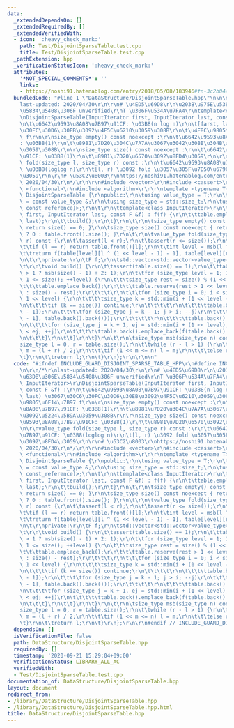 ```yaml
---
data:
  _extendedDependsOn: []
  _extendedRequiredBy: []
  _extendedVerifiedWith:
  - icon: ':heavy_check_mark:'
    path: Test/DisjointSparseTable.test.cpp
    title: Test/DisjointSparseTable.test.cpp
  _pathExtension: hpp
  _verificationStatusIcon: ':heavy_check_mark:'
  attributes:
    '*NOT_SPECIAL_COMMENTS*': ''
    links:
    - https://noshi91.hatenablog.com/entry/2018/05/08/183946#fn-3c2b044b,
  bundledCode: "#line 1 \"DataStructure/DisjointSparseTable.hpp\"\n\n\n\r\n/*\r\n\
    last-updated: 2020/04/30\r\n\r\n# \u4ED5\u69D8\r\n\u203B\u975E\u53EF\u63DB\u306E\
    \u5834\u5408\u306F unverified\r\nT \u306F\u534A\u7FA4\r\ntemplate<class InputIterator>\r\
    \nDisjointSparseTable(InputIterator first, InputIterator last, const F &f) :\r\
    \n\t\u6642\u9593\u8A08\u7B97\u91CF: \u03B8(n log n)\r\n\t[farst, last) \u3067\u30C6\
    \u30FC\u30D6\u30EB\u3092\u4F5C\u6210\u3059\u308B\r\n\t\u4E8C\u9805\u6F14\u7B97\
    \ f\r\n\r\nsize_type empty() const noexcept :\r\n\t\u6642\u9593\u8A08\u7B97\u91CF\
    : \u03B8(1)\r\n\t\u8981\u7D20\u304C\u7A7A\u3067\u3042\u308B\u304B\u3092\u5224\u5B9A\
    \u3059\u308B\r\n\r\nsize_type size() const noexcept :\r\n\t\u6642\u9593\u8A08\u7B97\
    \u91CF: \u03B8(1)\r\n\t\u8981\u7D20\u6570\u3092\u8FD4\u3059\r\n\r\nvalue_type\
    \ fold(size_type l, size_type r) const :\r\n\t\u6642\u9593\u8A08\u7B97\u91CF:\
    \ \u03B8(loglog n)\r\n\t[l, r) \u3092 fold \u3057\u305F\u7D50\u679C\u3092\u8FD4\
    \u3059\r\n\r\n# \u53C2\u8003\r\nhttps://noshi91.hatenablog.com/entry/2018/05/08/183946#fn-3c2b044b,\
    \ 2020/04/30\r\n*/\r\n\r\n#include <vector>\r\n#include <cassert>\r\n#include\
    \ <functional>\r\n#include <algorithm>\r\n\r\ntemplate <typename T>\r\nstruct\
    \ DisjointSparseTable {\r\npublic:\r\n\tusing value_type = T;\r\n\tusing const_reference\
    \ = const value_type &;\r\n\tusing size_type = std::size_t;\r\n\tusing F = std::function<value_type(const_reference,\
    \ const_reference)>;\r\n\t\r\n\ttemplate<class InputIterator>\r\n\tDisjointSparseTable(InputIterator\
    \ first, InputIterator last, const F &f) : f(f) {\r\n\t\ttable.emplace_back(first,\
    \ last);\r\n\t\tbuild();\r\n\t}\r\n\t\r\n\tsize_type empty() const noexcept {\
    \ return size() == 0; }\r\n\tsize_type size() const noexcept { return table.empty()\
    \ ? 0 : table.front().size(); }\r\n\t\r\n\tvalue_type fold(size_type l, size_type\
    \ r) const {\r\n\t\tassert(l < r);\r\n\t\tassert(r <= size());\r\n\t\t--r;\r\n\
    \t\tif (l == r) return table.front()[l];\r\n\t\tint level = msb(l ^ r) + 1;\r\n\
    \t\treturn f(table[level][l ^ (1 << level - 1) - 1], table[level][r]);\r\n\t}\r\
    \n\t\r\nprivate:\r\n\tF f;\r\n\tstd::vector<std::vector<value_type>> table;\r\n\
    \t\r\n\tvoid build() {\r\n\t\tassert(table.size() == 1);\r\n\t\ttable.reserve(size()\
    \ > 1 ? msb(size() - 1) + 2: 1);\r\n\t\tfor (size_type level = 1; 1 << level -\
    \ 1 <= size(); ++level) {\r\n\t\t\tsize_type rest = size() % (1 << level);\r\n\
    \t\t\ttable.emplace_back();\r\n\t\t\ttable.reserve(rest > 1 << level - 1 ? size()\
    \ : size() - rest);\r\n\t\t\t\r\n\t\t\tfor (size_type i = 0; i < size(); i +=\
    \ 1 << level) {\r\n\t\t\t\tsize_type k = std::min(i + (1 << level - 1), size());\r\
    \n\t\t\t\tif (k == size()) continue;\r\n\t\t\t\t\r\n\t\t\t\ttable.back().emplace_back(table.front()[k\
    \ - 1]);\r\n\t\t\t\tfor (size_type j = k - 1; j > i; --j)\r\n\t\t\t\t\ttable.back().emplace_back(f(table.front()[j\
    \ - 1], table.back().back()));\r\n\t\t\t\t\r\n\t\t\t\ttable.back().emplace_back(table.front()[k]);\r\
    \n\t\t\t\tfor (size_type j = k + 1, ej = std::min(i + (1 << level), size()); j\
    \ < ej; ++j)\r\n\t\t\t\t\ttable.back().emplace_back(f(table.back().back(), table.front()[j]));\r\
    \n\t\t\t}\r\n\t\t}\r\n\t}\r\n\t\r\n\tsize_type msb(size_type n) const {\r\n\t\t\
    size_type l = 0, r = table.size();\r\n\t\twhile (r - l > 1) {\r\n\t\t\tsize_type\
    \ m = (l + r) / 2;\r\n\t\t\tif (1 << m <= n) l = m;\r\n\t\t\telse r = m;\r\n\t\
    \t}\r\n\t\treturn l;\r\n\t}\r\n};\r\n\r\n\n"
  code: "#ifndef INCLUDE_GUARD_DISJOINT_SPARSE_TABLE_HPP\r\n#define INCLUDE_GUARD_DISJOINT_SPARSE_TABLE_HPP\r\
    \n\r\n/*\r\nlast-updated: 2020/04/30\r\n\r\n# \u4ED5\u69D8\r\n\u203B\u975E\u53EF\
    \u63DB\u306E\u5834\u5408\u306F unverified\r\nT \u306F\u534A\u7FA4\r\ntemplate<class\
    \ InputIterator>\r\nDisjointSparseTable(InputIterator first, InputIterator last,\
    \ const F &f) :\r\n\t\u6642\u9593\u8A08\u7B97\u91CF: \u03B8(n log n)\r\n\t[farst,\
    \ last) \u3067\u30C6\u30FC\u30D6\u30EB\u3092\u4F5C\u6210\u3059\u308B\r\n\t\u4E8C\
    \u9805\u6F14\u7B97 f\r\n\r\nsize_type empty() const noexcept :\r\n\t\u6642\u9593\
    \u8A08\u7B97\u91CF: \u03B8(1)\r\n\t\u8981\u7D20\u304C\u7A7A\u3067\u3042\u308B\u304B\
    \u3092\u5224\u5B9A\u3059\u308B\r\n\r\nsize_type size() const noexcept :\r\n\t\u6642\
    \u9593\u8A08\u7B97\u91CF: \u03B8(1)\r\n\t\u8981\u7D20\u6570\u3092\u8FD4\u3059\r\
    \n\r\nvalue_type fold(size_type l, size_type r) const :\r\n\t\u6642\u9593\u8A08\
    \u7B97\u91CF: \u03B8(loglog n)\r\n\t[l, r) \u3092 fold \u3057\u305F\u7D50\u679C\
    \u3092\u8FD4\u3059\r\n\r\n# \u53C2\u8003\r\nhttps://noshi91.hatenablog.com/entry/2018/05/08/183946#fn-3c2b044b,\
    \ 2020/04/30\r\n*/\r\n\r\n#include <vector>\r\n#include <cassert>\r\n#include\
    \ <functional>\r\n#include <algorithm>\r\n\r\ntemplate <typename T>\r\nstruct\
    \ DisjointSparseTable {\r\npublic:\r\n\tusing value_type = T;\r\n\tusing const_reference\
    \ = const value_type &;\r\n\tusing size_type = std::size_t;\r\n\tusing F = std::function<value_type(const_reference,\
    \ const_reference)>;\r\n\t\r\n\ttemplate<class InputIterator>\r\n\tDisjointSparseTable(InputIterator\
    \ first, InputIterator last, const F &f) : f(f) {\r\n\t\ttable.emplace_back(first,\
    \ last);\r\n\t\tbuild();\r\n\t}\r\n\t\r\n\tsize_type empty() const noexcept {\
    \ return size() == 0; }\r\n\tsize_type size() const noexcept { return table.empty()\
    \ ? 0 : table.front().size(); }\r\n\t\r\n\tvalue_type fold(size_type l, size_type\
    \ r) const {\r\n\t\tassert(l < r);\r\n\t\tassert(r <= size());\r\n\t\t--r;\r\n\
    \t\tif (l == r) return table.front()[l];\r\n\t\tint level = msb(l ^ r) + 1;\r\n\
    \t\treturn f(table[level][l ^ (1 << level - 1) - 1], table[level][r]);\r\n\t}\r\
    \n\t\r\nprivate:\r\n\tF f;\r\n\tstd::vector<std::vector<value_type>> table;\r\n\
    \t\r\n\tvoid build() {\r\n\t\tassert(table.size() == 1);\r\n\t\ttable.reserve(size()\
    \ > 1 ? msb(size() - 1) + 2: 1);\r\n\t\tfor (size_type level = 1; 1 << level -\
    \ 1 <= size(); ++level) {\r\n\t\t\tsize_type rest = size() % (1 << level);\r\n\
    \t\t\ttable.emplace_back();\r\n\t\t\ttable.reserve(rest > 1 << level - 1 ? size()\
    \ : size() - rest);\r\n\t\t\t\r\n\t\t\tfor (size_type i = 0; i < size(); i +=\
    \ 1 << level) {\r\n\t\t\t\tsize_type k = std::min(i + (1 << level - 1), size());\r\
    \n\t\t\t\tif (k == size()) continue;\r\n\t\t\t\t\r\n\t\t\t\ttable.back().emplace_back(table.front()[k\
    \ - 1]);\r\n\t\t\t\tfor (size_type j = k - 1; j > i; --j)\r\n\t\t\t\t\ttable.back().emplace_back(f(table.front()[j\
    \ - 1], table.back().back()));\r\n\t\t\t\t\r\n\t\t\t\ttable.back().emplace_back(table.front()[k]);\r\
    \n\t\t\t\tfor (size_type j = k + 1, ej = std::min(i + (1 << level), size()); j\
    \ < ej; ++j)\r\n\t\t\t\t\ttable.back().emplace_back(f(table.back().back(), table.front()[j]));\r\
    \n\t\t\t}\r\n\t\t}\r\n\t}\r\n\t\r\n\tsize_type msb(size_type n) const {\r\n\t\t\
    size_type l = 0, r = table.size();\r\n\t\twhile (r - l > 1) {\r\n\t\t\tsize_type\
    \ m = (l + r) / 2;\r\n\t\t\tif (1 << m <= n) l = m;\r\n\t\t\telse r = m;\r\n\t\
    \t}\r\n\t\treturn l;\r\n\t}\r\n};\r\n\r\n#endif // INCLUDE_GUARD_DISJOINT_SPARSE_TABLE_HPP"
  dependsOn: []
  isVerificationFile: false
  path: DataStructure/DisjointSparseTable.hpp
  requiredBy: []
  timestamp: '2020-09-21 15:29:04+09:00'
  verificationStatus: LIBRARY_ALL_AC
  verifiedWith:
  - Test/DisjointSparseTable.test.cpp
documentation_of: DataStructure/DisjointSparseTable.hpp
layout: document
redirect_from:
- /library/DataStructure/DisjointSparseTable.hpp
- /library/DataStructure/DisjointSparseTable.hpp.html
title: DataStructure/DisjointSparseTable.hpp
---
```

